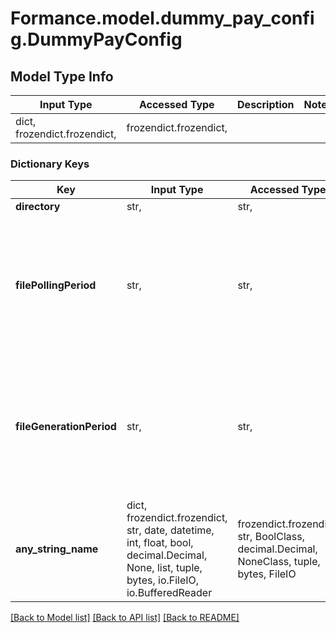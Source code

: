 # Formance.model.dummy_pay_config.DummyPayConfig

## Model Type Info
Input Type | Accessed Type | Description | Notes
------------ | ------------- | ------------- | -------------
dict, frozendict.frozendict,  | frozendict.frozendict,  |  | 

### Dictionary Keys
Key | Input Type | Accessed Type | Description | Notes
------------ | ------------- | ------------- | ------------- | -------------
**directory** | str,  | str,  |  | 
**filePollingPeriod** | str,  | str,  | The frequency at which the connector will try to fetch new payment objects from the directory | [optional] if omitted the server will use the default value of "10s"
**fileGenerationPeriod** | str,  | str,  | The frequency at which the connector will create new payment objects in the directory | [optional] if omitted the server will use the default value of "10s"
**any_string_name** | dict, frozendict.frozendict, str, date, datetime, int, float, bool, decimal.Decimal, None, list, tuple, bytes, io.FileIO, io.BufferedReader | frozendict.frozendict, str, BoolClass, decimal.Decimal, NoneClass, tuple, bytes, FileIO | any string name can be used but the value must be the correct type | [optional]

[[Back to Model list]](../../README.md#documentation-for-models) [[Back to API list]](../../README.md#documentation-for-api-endpoints) [[Back to README]](../../README.md)

